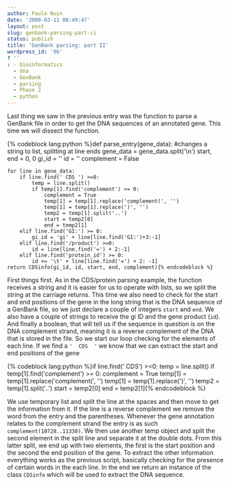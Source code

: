 ```yaml
---
author: Paulo Nuin
date: '2008-03-11 08:49:47'
layout: post
slug: genbank-parsing-part-ii
status: publish
title: 'GenBank parsing: part II'
wordpress_id: '86'
? ''
: - bioinformatics
  - dna
  - GenBank
  - parsing
  - Phase 2
  - python
---
```


Last thing we saw in the previous entry was the function to parse a
GenBank file in order to get the DNA sequences of an annotated gene.
This time we will dissect the function. 

{% codeblock lang:python %}def parse_entry(gene_data):
	#changes a string to list, splitting at line ends 
	gene_data = gene_data.split('\n') 
	start, end =  0, 0 
	gi_id = ''
	id = '' 
	complement = False 
	
	for line in gene_data: 
		if line.find(' CDS ') >=0: 
			temp = line.split() 
			if temp[1].find('complement') >= 0: 
				complement = True 
				temp[1] = temp[1].replace('complement(', '') 
				temp[1] = temp[1].replace(')', '')
				temp2 = temp[1].split('..') 
				start = temp2[0] 
				end = temp2[1] 
		elif line.find('GI:') >= 0: 
			gi_id = 'gi' + line[line.find('GI:')+3:-1] 
		elif line.find('/product') >=0: 
			id = line[line.find('=') + 2:-1] 
		elif line.find('protein_id') >= 0: 
			id += '\t' + line[line.find('=') + 2: -1] 
	return CDSinfo(gi_id, id, start, end, complement){% endcodeblock %}


First things first. As in the CDS/protein parsing example, the function
receives a string and it is easier for us to operate with lists, so we
split the string at the carriage returns. This time we also need to
check for the start and end positions of the gene in the long string
that is the DNA sequence of a GenBank file, so we just declare a couple
of integers `start` and `end`. We also have a couple of strings to
receive the gi ID and the gene product (`id`). And finally a boolean,
that will tell us if the sequence in question is on the DNA complement
strand, meaning it is a reverse complement of the DNA that is stored in
the file. So we start our loop checking for the elements of each line.
If we find a `'  CDS  '` we know that we can extract the start and end
positions of the gene 

{% codeblock lang:python %}if line.find(' CDS') >=0: 
	temp = line.split() 
	if temp[1].find('complement') >= 0:
	complement = True
	temp[1] = temp[1].replace('complement(', '') 
	temp[1] = temp[1].replace(')', '') 
	temp2 = temp[1].split('..') 
	start = temp2[0]
	end = temp2[1]{% endcodeblock %} 


We use temporary list and split the line at
the spaces and then move to get the information from it. If the line is
a reverse complement we remove the word from the entry and the
parentheses. Whenever the gene annotation relates to the complement
strand the entry is as such `complement(10728..11330)`. We then use
another temp object and split the second element in the split line and
separate it at the double dots. From this latter split, we end up with
two elements, the first is the start position and the second the end
position of the gene. To extract the other information everything works
as the previous script, basically checking for the presence of certain
words in the each line. In the end we return an instance of the class
`CDSinfo` which will be used to extract the DNA sequence.
